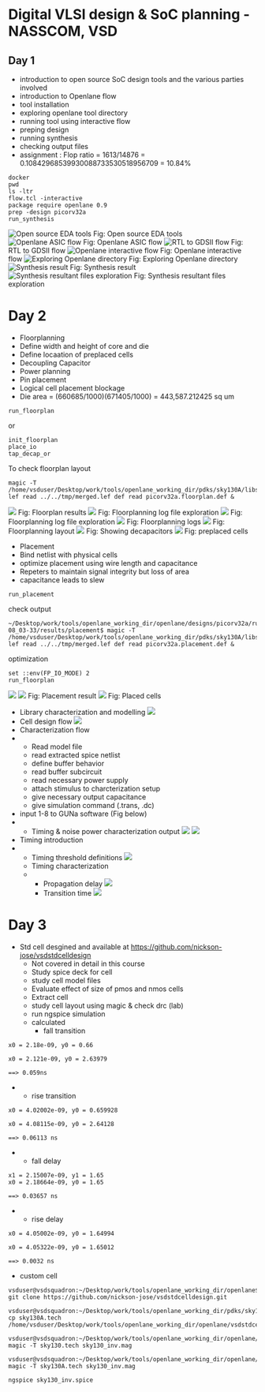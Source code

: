 # Digital VLSI design & SoC planning - NASSCOM, VSD
## Day 1
- introduction to open source SoC design tools and the various parties involved
- introduction to Openlane flow
- tool installation
- exploring openlane tool directory
- running tool using interactive flow
- preping design
- running synthesis
- checking output files
- assignment : Flop ratio = 1613/14876 = 0.10842968539930088733530518956709 = 10.84%

```
docker
pwd
ls -ltr
flow.tcl -interactive 
package require openlane 0.9
prep -design picorv32a
run_synthesis

```

![Open source EDA tools](day1/1.png)
Fig: Open source EDA tools
![Openlane ASIC flow](https://github.com/Rohan7Gupta/VSD_NASSCOM_SoC_Design_Program/blob/main/day1/Untitled%20picture.png)
Fig: Openlane ASIC flow
![RTL to GDSII flow ](day1/2.png)
Fig: RTL to GDSII flow 
![Openlane interactive flow](https://github.com/Rohan7Gupta/VSD_NASSCOM_SoC_Design_Program/blob/main/day1/VirtualBox_vsdworkshop_nasscom_rohan_15_08_2024_01_52_30.png)
Fig: Openlane interactive flow
![Exploring Openlane directory](https://github.com/Rohan7Gupta/VSD_NASSCOM_SoC_Design_Program/blob/main/day1/VirtualBox_vsdworkshop_nasscom_rohan_15_08_2024_03_06_15.png)
Fig: Exploring Openlane directory
![Synthesis result](https://github.com/Rohan7Gupta/VSD_NASSCOM_SoC_Design_Program/blob/main/day1/VirtualBox_vsdworkshop_nasscom_rohan_15_08_2024_02_58_13.png)
Fig: Synthesis result
![Synthesis resultant files exploration](https://github.com/Rohan7Gupta/VSD_NASSCOM_SoC_Design_Program/blob/main/day1/VirtualBox_vsdworkshop_nasscom_rohan_15_08_2024_03_07_04.png)
Fig: Synthesis resultant files exploration

# Day 2
- Floorplanning
- Define width and height of core and die
- Define locaation of preplaced cells
- Decoupling Capacitor
- Power planning
- Pin placement
- Logical cell placement blockage
- Die area = (660685/1000)(671405/1000) = 443,587.212425 sq um


```
run_floorplan
```
or
```
init_floorplan
place_io
tap_decap_or
```
To check floorplan layout
```
magic -T /home/vsduser/Desktop/work/tools/openlane_working_dir/pdks/sky130A/libs.tech/magic/sky130A.tech lef read ../../tmp/merged.lef def read picorv32a.floorplan.def &
```
![](https://github.com/Rohan7Gupta/VSD_NASSCOM_SoC_Design_Program/blob/main/day2/floorplan%20ready.png)
Fig: Floorplan results
![](https://github.com/Rohan7Gupta/VSD_NASSCOM_SoC_Design_Program/blob/main/day2/VirtualBox_vsdworkshop_nasscom_rohan_15_08_2024_17_29_16.png)
Fig: Floorplanning log file exploration
![](https://github.com/Rohan7Gupta/VSD_NASSCOM_SoC_Design_Program/blob/main/day2/VirtualBox_vsdworkshop_nasscom_rohan_15_08_2024_18_10_14.png)
Fig: Floorplanning log file exploration
![](https://github.com/Rohan7Gupta/VSD_NASSCOM_SoC_Design_Program/blob/main/day2/15-08%20config%20tcl.png)
Fig: Floorplanning logs
![](https://github.com/Rohan7Gupta/VSD_NASSCOM_SoC_Design_Program/blob/main/day2/VirtualBox_vsdworkshop_nasscom_rohan_16_08_2024_08_55_02.png)
Fig: Floorplanning layout
![](https://github.com/Rohan7Gupta/VSD_NASSCOM_SoC_Design_Program/blob/main/day2/VirtualBox_vsdworkshop_nasscom_rohan_16_08_2024_08_55_59.png)
Fig: Showing decapacitors
![](https://github.com/Rohan7Gupta/VSD_NASSCOM_SoC_Design_Program/blob/main/day2/VirtualBox_vsdworkshop_nasscom_rohan_16_08_2024_08_57_08.png)
Fig: preplaced cells
- Placement
- Bind netlist with physical cells
- optimize placement using wire length and capacitance
- Repeters to maintain signal integrity but loss of area
- capacitance leads to slew

```
run_placement
```
check output
```
~/Desktop/work/tools/openlane_working_dir/openlane/designs/picorv32a/runs/16-08_03-33/results/placement$ magic -T /home/vsduser/Desktop/work/tools/openlane_working_dir/pdks/sky130A/libs.tech/magic/sky130A.tech lef read ../../tmp/merged.lef def read picorv32a.placement.def &
```
optimization
```
set ::env(FP_IO_MODE) 2
run_floorplan
```
![](https://github.com/Rohan7Gupta/VSD_NASSCOM_SoC_Design_Program/blob/main/day2/VirtualBox_vsdworkshop_nasscom_rohan_16_08_2024_09_09_59.png)
![](https://github.com/Rohan7Gupta/VSD_NASSCOM_SoC_Design_Program/blob/main/day2/VirtualBox_vsdworkshop_nasscom_rohan_16_08_2024_09_11_58.png)
Fig: Placement result
![](https://github.com/Rohan7Gupta/VSD_NASSCOM_SoC_Design_Program/blob/main/day2/VirtualBox_vsdworkshop_nasscom_rohan_16_08_2024_09_12_25.png)
Fig: Placed cells

- Library characterization and modelling
![](https://github.com/Rohan7Gupta/VSD_NASSCOM_SoC_Design_Program/blob/main/day2/Library%20characterization%20and%20modelling.png)
- Cell design flow
![](https://github.com/Rohan7Gupta/VSD_NASSCOM_SoC_Design_Program/blob/main/day2/Cell%20design%20flow.png)
- Characterization flow
- - Read model file
  - read extracted spice netlist
  - define buffer behavior
  - read buffer subcircuit
  - read necessary power supply
  - attach stimulus to charcterization setup
  - give necessary output capacitance
  - give simulation command (.trans, .dc)
- input 1-8 to GUNa software (Fig below)
- - Timing & noise power characterization output
![](https://github.com/Rohan7Gupta/VSD_NASSCOM_SoC_Design_Program/blob/main/day2/characteriztion%201.png)
![](https://github.com/Rohan7Gupta/VSD_NASSCOM_SoC_Design_Program/blob/main/day2/characterization%202.png)
- Timing introduction
- - Timing threshold definitions
    ![](https://github.com/Rohan7Gupta/VSD_NASSCOM_SoC_Design_Program/blob/main/day2/Timing.png)
  - Timing characterization
  - - Propagation delay
      ![](https://github.com/Rohan7Gupta/VSD_NASSCOM_SoC_Design_Program/blob/main/day2/prop%20delay.png)
    - Transition time
      ![](https://github.com/Rohan7Gupta/VSD_NASSCOM_SoC_Design_Program/blob/main/day2/transition.png)


# Day 3
- Std cell desgined and available at https://github.com/nickson-jose/vsdstdcelldesign
  - Not covered in detail in this course
  - Study spice deck for cell
  - study cell model files
  - Evaluate effect of size of pmos and nmos cells
  - Extract cell
  - study cell layout using magic & check drc (lab)
  - run ngspice simulation
  - calculated
    - fall transition
```
x0 = 2.18e-09, y0 = 0.66

x0 = 2.121e-09, y0 = 2.63979

==> 0.059ns
```
  - - rise transition
```
x0 = 4.02002e-09, y0 = 0.659928

x0 = 4.08115e-09, y0 = 2.64128

==> 0.06113 ns
```
  - - fall delay
```
x1 = 2.15007e-09, y1 = 1.65
x0 = 2.18664e-09, y0 = 1.65

==> 0.03657 ns
```
  - - rise delay
```
x0 = 4.05002e-09, y0 = 1.64994

x0 = 4.05322e-09, y0 = 1.65012

==> 0.0032 ns
```
  - custom cell
```
vsduser@vsdsquadron:~/Desktop/work/tools/openlane_working_dir/openlane$ git clone https://github.com/nickson-jose/vsdstdcelldesign.git

vsduser@vsdsquadron:~/Desktop/work/tools/openlane_working_dir/pdks/sky130A/libs.tech/magic$ cp sky130A.tech /home/vsduser/Desktop/work/tools/openlane_working_dir/openlane/vsdstdcelldesign

vsduser@vsdsquadron:~/Desktop/work/tools/openlane_working_dir/openlane/vsdstdcelldesign$ magic -T sky130.tech sky130_inv.mag 

vsduser@vsdsquadron:~/Desktop/work/tools/openlane_working_dir/openlane/vsdstdcelldesign$ magic -T sky130A.tech sky130_inv.mag 

ngspice sky130_inv.spice
```
